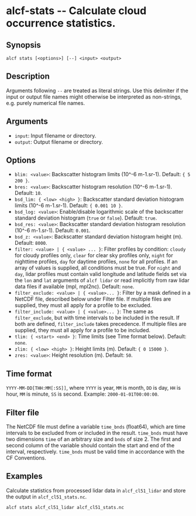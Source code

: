 
alcf-stats -- Calculate cloud occurrence statistics.
==========

Synopsis
--------

    alcf stats [<options>] [--] <input> <output>

Description
-----------

Arguments following `--` are treated as literal strings. Use this delimiter if the input or output file names might otherwise be interpreted as non-strings, e.g. purely numerical file names.

Arguments
---------

- `input`: Input filename or directory.
- `output`: Output filename or directory.

Options
-------

- `blim: <value>`: Backscatter histogram limits (10^-6 m-1.sr-1). Default: `{ 5 200 }`.
- `bres: <value>`: Backscatter histogram resolution (10^-6 m-1.sr-1). Default: `10`.
- `bsd_lim: { <low> <high> }`: Backscatter standard deviation histogram limits (10^-6 m-1.sr-1). Default: `{ 0.001 10 }`.
- `bsd_log: <value>`: Enable/disable logarithmic scale of the backscatter standard deviation histogram (`true` or `false`). Default: `true`.
- `bsd_res: <value>`: Backscatter standard deviation histogram resolution (10^-6 m-1.sr-1). Default: `0.001`.
- `bsd_z: <value>`: Backscatter standard deviation histogram height (m). Default: `8000`.
- `filter: <value> | { <value> ... }`: Filter profiles by condition: `cloudy` for cloudy profiles only, `clear` for clear sky profiles only, `night` for nighttime profiles, `day` for daytime profiles, `none` for all profiles. If an array of values is supplied, all conditions must be true. For `night` and `day`, lidar profiles must contain valid longitude and latitude fields set via the `lon` and `lat` arguments of `alcf lidar` or read implicitly from raw lidar data files if available (mpl, mpl2nc). Default: `none`.
- `filter_exclude: <value> | { <value>... }`: Filter by a mask defined in a NetCDF file, described below under Filter file. If multiple files are supplied, they must all apply for a profile to be excluded.
- `filter_include: <value> | { <value>... }`: The same as `filter_exclude`, but with time intervals to be included in the result. If both are defined, `filter_include` takes precedence. If multiple files are supplied, they must all apply for a profile to be included.
- `tlim: { <start> <end> }`: Time limits (see Time format below). Default: `none`.
- `zlim: { <low> <high> }`: Height limits (m). Default: `{ 0 15000 }`.
- `zres: <value>`: Height resolution (m). Default: `50`.

Time format
-----------

`YYYY-MM-DD[THH:MM[:SS]]`, where `YYYY` is year, `MM` is month, `DD` is day, `HH` is hour, `MM` is minute, `SS` is second. Example: `2000-01-01T00:00:00`.

Filter file
----------

The NetCDF file must define a variable `time_bnds` (float64), which are time intervals to be excluded from or included in the result. `time_bnds` must have two dimensions `time` of an arbitrary size and `bnds` of size 2. The first and second column of the variable should contain the start and end of the interval, respectively. `time_bnds` must be valid time in accordance with the CF Conventions.

Examples
--------

Calculate statistics from processed lidar data in `alcf_cl51_lidar` and store the output in `alcf_cl51_stats.nc`.

    alcf stats alcf_cl51_lidar alcf_cl51_stats.nc
	